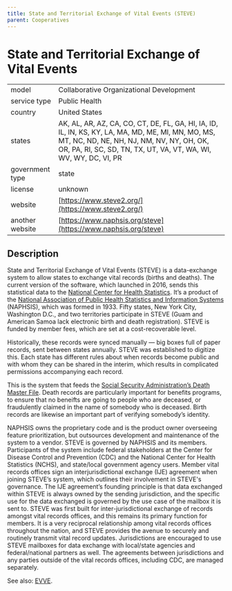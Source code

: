```yaml
---
title: State and Territorial Exchange of Vital Events (STEVE)
parent: Cooperatives
---
```


# State and Territorial Exchange of Vital Events

|                   |                                          |
|:------------------|:-----------------------------------------|
| model             | Collaborative Organizational Development
| service type      | Public Health
| country           | United States
| states            | AK, AL, AR, AZ, CA, CO, CT, DE, FL, GA, HI, IA, ID, IL, IN, KS, KY, LA, MA, MD, ME, MI, MN, MO, MS, MT, NC, ND, NE, NH, NJ, NM, NV, NY, OH, OK, OR, PA, RI, SC, SD, TN, TX, UT, VA, VT, WA, WI, WV, WY, DC, VI, PR
| government type   | state
| license           | unknown
| website           | [https://www.steve2.org/](https://www.steve2.org/)
| another website   | [https://www.naphsis.org/steve](https://www.naphsis.org/steve)


## Description
State and Territorial Exchange of Vital Events (STEVE) is a data-exchange system to allow states to exchange vital records (births and deaths). The current version of the software, which launched in 2016, sends this statistical data to the [National Center for Health Statistics](https://www.cdc.gov/nchs/). It’s a product of the [National Association of Public Health Statistics and Information Systems](https://www.naphsis.org) (NAPHSIS), which was formed in 1933. Fifty states, New York City, Washington D.C., and two territories participate in STEVE (Guam and American Samoa lack electronic birth and death registration). STEVE is funded by member fees, which are set at a cost-recoverable level.

Historically, these records were synced manually — big boxes full of paper records, sent between states annually. STEVE was established to digitize this. Each state has different rules about when records become public and with whom they can be shared in the interim, which results in complicated permissions accompanying each record.

This is the system that feeds the [Social Security Administration’s Death Master File](https://ladmf.ntis.gov/). Death records are particularly important for benefits programs, to ensure that no beneifts are going to people who are deceased, or fraudulently claimed in the name of somebody who is deceased. Birth records are likewise an important part of verifying somebody’s identity.

NAPHSIS owns the proprietary code and is the product owner overseeing feature prioritization, but outsources development and maintenance of the system to a vendor. STEVE is governed by NAPHSIS and its members. Participants of the system include federal stakeholders at the Center for Disease Control and Prevention (CDC) and the National Center for Health Statistics (NCHS), and state/local government agency users. Member vital records offices sign an interjurisdictional exchange (IJE) agreement when joining STEVE’s system, which outlines their involvement in STEVE's governance. The IJE agreement’s founding principle is that data exchanged within STEVE is always owned by the sending jurisdiction, and the specific use for the data exchanged is governed by the use case of the mailbox it is sent to. STEVE was first built for inter-jurisdictional exchange of records amongst vital records offices, and this remains its primary function for members. It is a very reciprocal relationship among vital records offices throughout the nation, and STEVE provides the avenue to securely and routinely transmit vital record updates. Jurisdictions are encouraged to use STEVE mailboxes for data exchange with local/state agencies and federal/national partners as well. The agreements between jurisdictions and any parties outside of the vital records offices, including CDC, are managed separately.

See also: [EVVE](eeve.html).
